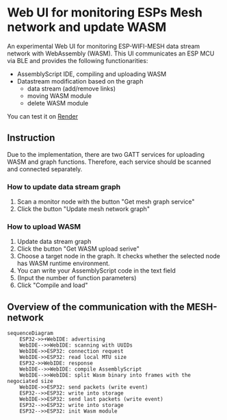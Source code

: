 # Web UI for monitoring ESPs Mesh network and update WASM
An experimental Web UI for monitoring ESP-WIFI-MESH data stream network with WebAssembly (WASM). This UI communicates an ESP MCU via BLE and provides the following functionarities:
- AssemblyScript IDE, compiling and uploading WASM
- Datastream modification based on the graph
  - data stream (add/remove links)
  - moving WASM module
  - delete WASM module

You can test it on [Render](https://wasm-ide-for-esp32.onrender.com/ide.html)

## Instruction
Due to the implementation, there are two GATT services for uploading WASM and graph functions. Therefore, each service should be scanned and connected separately.

### How to update data stream graph
1. Scan a monitor node with the button "Get mesh graph service"
2. Click the button "Update mesh network graph"

### How to upload WASM
1. Update data stream graph
3. Click the button "Get WASM upload serive"
4. Choose a target node in the graph. It checks whether the selected node has WASM runtime environment.
5. You can write your AssemblyScript code in the text field
6. (Input the number of function parameters)
7. Click "Compile and load"

## Overview of the communication with the MESH-network

```mermaid
sequenceDiagram
    ESP32->>+WebIDE: advertising
    WebIDE-->>WebIDE: scanning with UUIDs
    WebIDE->>ESP32: connection request
    WebIDE->>ESP32: read local MTU size 
    ESP32->>WebIDE: response
    WebIDE-->>WebIDE: compile AssemblyScript
    WebIDE-->>WebIDE: split Wasm binary into frames with the negociated size
    WebIDE->>ESP32: send packets (write event)
    ESP32-->>ESP32: write into storage
    WebIDE->>ESP32: send last packets (write event)
    ESP32-->>ESP32: write into storage
    ESP32-->>ESP32: init Wasm module
```

